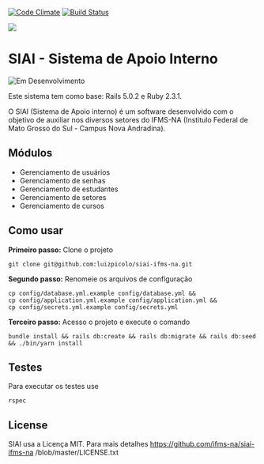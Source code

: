 [![Code Climate](https://codeclimate.com/github/ifms-na/siai-ifms-na.png)](https://codeclimate.com/github/luizpicolo/siai-ifms-na)
[![Build Status](https://travis-ci.org/ifms-na/siai-ifms-na.svg?branch=master)](https://travis-ci.org/luizpicolo/siai-ifms-na)

![](https://raw.githubusercontent.com/ifms-na/siai-ifms-na/master/app/assets/images/logo_ifms.png?token=ABT0W4aSOnogYpUeUhFZlcp1WgNYR34Gks5Yv3kuwA%3D%3D)


# SIAI - Sistema de Apoio Interno

![Em Desenvolvimento](http://messages.hellobits.com/success.svg?message=Em%20Desenvolvimento)

Este sistema tem como base: Rails 5.0.2 e Ruby 2.3.1.

O SIAI (Sistema de Apoio interno) é um software desenvolvido com o objetivo de auxiliar nos diversos setores do IFMS-NA (Institulo Federal de Mato Grosso do Sul - Campus Nova Andradina).

## Módulos

 - Gerenciamento de usuários
 - Gerenciamento de senhas
 - Gerenciamento de estudantes
 - Gerenciamento de setores
 - Gerenciamento de cursos

## Como usar

**Primeiro passo:** Clone o projeto

    git clone git@github.com:luizpicolo/siai-ifms-na.git

**Segundo passo:** Renomeie os arquivos de configuração

    cp config/database.yml.example config/database.yml &&
    cp config/application.yml.example config/application.yml &&
    cp config/secrets.yml.example config/secrets.yml

**Terceiro passo:** Acesso o projeto e execute o comando

    bundle install && rails db:create && rails db:migrate && rails db:seed && ./bin/yarn install

## Testes

Para executar os testes use

    rspec

## License

SIAI usa a Licença MIT. Para mais detalhes https://github.com/ifms-na/siai-ifms-na
/blob/master/LICENSE.txt
